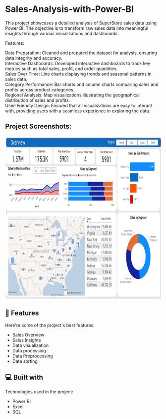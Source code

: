 # Sales-Analysis-with-Power-BI
  This project showcases a detailed analysis of SuperStore sales data using Power BI. The objective is to transform raw sales data into meaningful insights through various visualizations and dashboards.

Features:

Data Preparation: Cleaned and prepared the dataset for analysis, ensuring data integrity and accuracy.</br>
Interactive Dashboards: Developed interactive dashboards to track key metrics such as total sales, profit, and order quantities.</br>
Sales Over Time: Line charts displaying trends and seasonal patterns in sales data.</br>
Category Performance: Bar charts and column charts comparing sales and profits across product categories.</br>
Regional Analysis: Map visualizations illustrating the geographical distribution of sales and profits.</br>
User-Friendly Design: Ensured that all visualizations are easy to interact with, providing users with a seamless experience in exploring the data.</br>



<h2>Project Screenshots:</h2>

<img src="https://github.com/Bhaveshium/Sales-Analysis-with-Power-BI/blob/main/SuperStore%20Sales%20Dashboard.jpeg" alt="project-screenshot" width="921" height="526/">

<h2>🧐 Features</h2>

Here're some of the project's best features:

*   Sales Overview
*   Sales Insights
*   Data visualization
*   Data processing
*   Data Preprocessing
*   Data sorting

  
  
<h2>💻 Built with</h2>

Technologies used in the project:

*   Power BI
*   Excel
*   SQL
